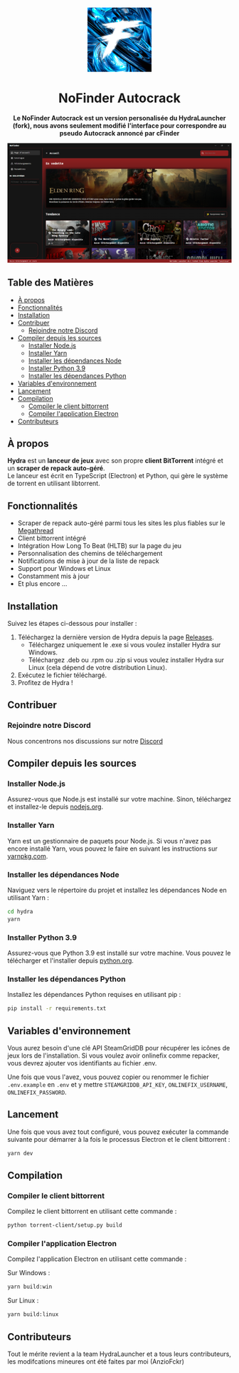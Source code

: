 <br>

<div align="center">

[<img src="./resources/icon.png" width="144"/>](https://hydralauncher.site)

  <h1 align="center">NoFinder Autocrack</h1>
  
  <p align="center">
    <strong>Le NoFinder Autocrack est un version personalisée du HydraLauncher (fork), nous avons seulement modifié l'interface pour correspondre au pseudo Autocrack annoncé par cFinder </strong>
  </p>

![Accueil NoFinder](./docs/screenshit.png)

</div>

## Table des Matières

- [À propos](#à-propos)
- [Fonctionnalités](#fonctionnalités)
- [Installation](#installation)
- [Contribuer](#contribuer)
  - [Rejoindre notre Discord](#rejoindre-notre-telegram)
- [Compiler depuis les sources](#compiler-depuis-les-sources)
  - [Installer Node.js](#installer-nodejs)
  - [Installer Yarn](#installer-yarn)
  - [Installer les dépendances Node](#installer-les-dépendances-node)
  - [Installer Python 3.9](#installer-python-39)
  - [Installer les dépendances Python](#installer-les-dépendances-python)
- [Variables d'environnement](#variables-denvironnement)
- [Lancement](#lancement)
- [Compilation](#compilation)
  - [Compiler le client bittorrent](#compiler-le-client-bittorrent)
  - [Compiler l'application Electron](#compiler-lapplication-electron)
- [Contributeurs](#contributeurs)

## À propos

**Hydra** est un **lanceur de jeux** avec son propre **client BitTorrent** intégré et un **scraper de repack auto-géré**.
<br>
Le lanceur est écrit en TypeScript (Electron) et Python, qui gère le système de torrent en utilisant libtorrent.

## Fonctionnalités

- Scraper de repack auto-géré parmi tous les sites les plus fiables sur le [Megathread]("https://www.reddit.com/r/Piracy/wiki/megathread/")
- Client bittorrent intégré
- Intégration How Long To Beat (HLTB) sur la page du jeu
- Personnalisation des chemins de téléchargement
- Notifications de mise à jour de la liste de repack
- Support pour Windows et Linux
- Constamment mis à jour
- Et plus encore ...

## Installation

Suivez les étapes ci-dessous pour installer :

1. Téléchargez la dernière version de Hydra depuis la page [Releases](https://github.com/hydralauncher/hydra/releases/latest).
   - Téléchargez uniquement le .exe si vous voulez installer Hydra sur Windows.
   - Téléchargez .deb ou .rpm ou .zip si vous voulez installer Hydra sur Linux (cela dépend de votre distribution Linux).
2. Exécutez le fichier téléchargé.
3. Profitez de Hydra !

## Contribuer

### Rejoindre notre Discord

Nous concentrons nos discussions sur notre [Discord](https://discord.gg/ZjknNUTefE)

## Compiler depuis les sources

### Installer Node.js

Assurez-vous que Node.js est installé sur votre machine. Sinon, téléchargez et installez-le depuis [nodejs.org](https://nodejs.org/).

### Installer Yarn

Yarn est un gestionnaire de paquets pour Node.js. Si vous n'avez pas encore installé Yarn, vous pouvez le faire en suivant les instructions sur [yarnpkg.com](https://classic.yarnpkg.com/lang/en/docs/install/).

### Installer les dépendances Node

Naviguez vers le répertoire du projet et installez les dépendances Node en utilisant Yarn :

```bash
cd hydra
yarn
```

### Installer Python 3.9

Assurez-vous que Python 3.9 est installé sur votre machine. Vous pouvez le télécharger et l'installer depuis [python.org](https://www.python.org/downloads/release/python-3913/).

### Installer les dépendances Python

Installez les dépendances Python requises en utilisant pip :

```bash
pip install -r requirements.txt
```

## Variables d'environnement

Vous aurez besoin d'une clé API SteamGridDB pour récupérer les icônes de jeux lors de l'installation.
Si vous voulez avoir onlinefix comme repacker, vous devrez ajouter vos identifiants au fichier .env.

Une fois que vous l'avez, vous pouvez copier ou renommer le fichier `.env.example` en `.env` et y mettre `STEAMGRIDDB_API_KEY`, `ONLINEFIX_USERNAME`, `ONLINEFIX_PASSWORD`.

## Lancement

Une fois que vous avez tout configuré, vous pouvez exécuter la commande suivante pour démarrer à la fois le processus Electron et le client bittorrent :

```bash
yarn dev
```

## Compilation

### Compiler le client bittorrent

Compilez le client bittorrent en utilisant cette commande :

```bash
python torrent-client/setup.py build
```

### Compiler l'application Electron

Compilez l'application Electron en utilisant cette commande :

Sur Windows :

```bash
yarn build:win
```

Sur Linux :

```bash
yarn build:linux
```

## Contributeurs

Tout le mérite revient a la team HydraLauncher et a tous leurs contributeurs, les modifcations mineures ont été faites par moi (AnzioFckr)


